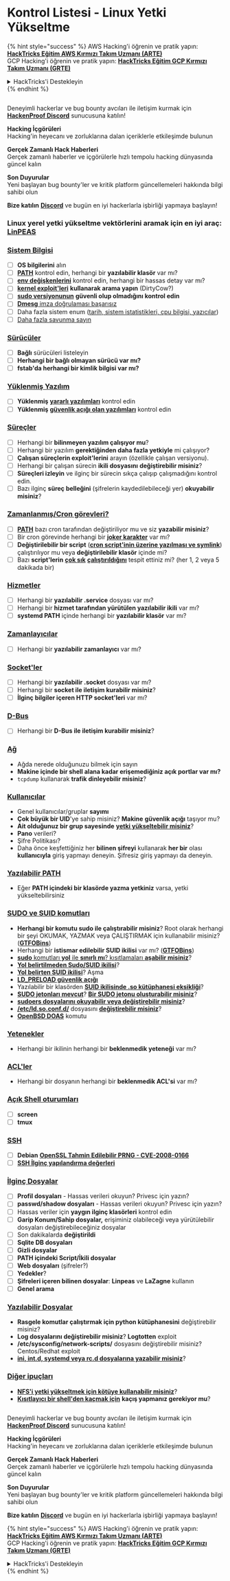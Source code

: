 # Kontrol Listesi - Linux Yetki Yükseltme

{% hint style="success" %}
AWS Hacking'i öğrenin ve pratik yapın:<img src="../.gitbook/assets/arte.png" alt="" data-size="line">[**HackTricks Eğitim AWS Kırmızı Takım Uzmanı (ARTE)**](https://training.hacktricks.xyz/courses/arte)<img src="../.gitbook/assets/arte.png" alt="" data-size="line">\
GCP Hacking'i öğrenin ve pratik yapın: <img src="../.gitbook/assets/grte.png" alt="" data-size="line">[**HackTricks Eğitim GCP Kırmızı Takım Uzmanı (GRTE)**<img src="../.gitbook/assets/grte.png" alt="" data-size="line">](https://training.hacktricks.xyz/courses/grte)

<details>

<summary>HackTricks'i Destekleyin</summary>

* [**abonelik planlarını**](https://github.com/sponsors/carlospolop) kontrol edin!
* **💬 [**Discord grubuna**](https://discord.gg/hRep4RUj7f) veya [**telegram grubuna**](https://t.me/peass) katılın ya da **Twitter'da** 🐦 [**@hacktricks\_live**](https://twitter.com/hacktricks_live)**'ı takip edin.**
* **Hacking ipuçlarını paylaşmak için** [**HackTricks**](https://github.com/carlospolop/hacktricks) ve [**HackTricks Cloud**](https://github.com/carlospolop/hacktricks-cloud) github reposuna PR gönderin.

</details>
{% endhint %}

<figure><img src="../.gitbook/assets/image (3).png" alt=""><figcaption></figcaption></figure>

Deneyimli hackerlar ve bug bounty avcıları ile iletişim kurmak için [**HackenProof Discord**](https://discord.com/invite/N3FrSbmwdy) sunucusuna katılın!

**Hacking İçgörüleri**\
Hacking'in heyecanı ve zorluklarına dalan içeriklerle etkileşimde bulunun

**Gerçek Zamanlı Hack Haberleri**\
Gerçek zamanlı haberler ve içgörülerle hızlı tempolu hacking dünyasında güncel kalın

**Son Duyurular**\
Yeni başlayan bug bounty'ler ve kritik platform güncellemeleri hakkında bilgi sahibi olun

**Bize katılın** [**Discord**](https://discord.com/invite/N3FrSbmwdy) ve bugün en iyi hackerlarla işbirliği yapmaya başlayın!

### **Linux yerel yetki yükseltme vektörlerini aramak için en iyi araç:** [**LinPEAS**](https://github.com/carlospolop/privilege-escalation-awesome-scripts-suite/tree/master/linPEAS)

### [Sistem Bilgisi](privilege-escalation/#system-information)

* [ ] **OS bilgilerini** alın
* [ ] [**PATH**](privilege-escalation/#path) kontrol edin, herhangi bir **yazılabilir klasör** var mı?
* [ ] [**env değişkenlerini**](privilege-escalation/#env-info) kontrol edin, herhangi bir hassas detay var mı?
* [ ] [**kernel exploit'leri**](privilege-escalation/#kernel-exploits) **kullanarak arama yapın** (DirtyCow?)
* [ ] [**sudo versiyonunun**](privilege-escalation/#sudo-version) **güvenli olup olmadığını kontrol edin**
* [ ] [**Dmesg** imza doğrulaması başarısız](privilege-escalation/#dmesg-signature-verification-failed)
* [ ] Daha fazla sistem enum ([tarih, sistem istatistikleri, cpu bilgisi, yazıcılar](privilege-escalation/#more-system-enumeration))
* [ ] [Daha fazla savunma sayın](privilege-escalation/#enumerate-possible-defenses)

### [Sürücüler](privilege-escalation/#drives)

* [ ] **Bağlı** sürücüleri listeleyin
* [ ] **Herhangi bir bağlı olmayan sürücü var mı?**
* [ ] **fstab'da herhangi bir kimlik bilgisi var mı?**

### [**Yüklenmiş Yazılım**](privilege-escalation/#installed-software)

* [ ] **Yüklenmiş** [**yararlı yazılımları**](privilege-escalation/#useful-software) kontrol edin
* [ ] **Yüklenmiş** [**güvenlik açığı olan yazılımları**](privilege-escalation/#vulnerable-software-installed) kontrol edin

### [Süreçler](privilege-escalation/#processes)

* [ ] Herhangi bir **bilinmeyen yazılım çalışıyor mu**?
* [ ] Herhangi bir yazılım **gerektiğinden daha fazla yetkiyle** mi çalışıyor?
* [ ] **Çalışan süreçlerin exploit'lerini** arayın (özellikle çalışan versiyonu).
* [ ] Herhangi bir çalışan sürecin **ikili dosyasını** **değiştirebilir misiniz**?
* [ ] **Süreçleri izleyin** ve ilginç bir sürecin sıkça çalışıp çalışmadığını kontrol edin.
* [ ] Bazı ilginç **süreç belleğini** (şifrelerin kaydedilebileceği yer) **okuyabilir misiniz**?

### [Zamanlanmış/Cron görevleri?](privilege-escalation/#scheduled-jobs)

* [ ] [**PATH**](privilege-escalation/#cron-path) bazı cron tarafından değiştiriliyor mu ve siz **yazabilir misiniz**?
* [ ] Bir cron görevinde herhangi bir [**joker karakter**](privilege-escalation/#cron-using-a-script-with-a-wildcard-wildcard-injection) var mı?
* [ ] **Değiştirilebilir bir script** ([**cron script'inin üzerine yazılması ve symlink**](privilege-escalation/#cron-script-overwriting-and-symlink)) çalıştırılıyor mu veya **değiştirilebilir klasör** içinde mi?
* [ ] Bazı **script'lerin** [**çok sık**](privilege-escalation/#frequent-cron-jobs) [**çalıştırıldığını**](privilege-escalation/#frequent-cron-jobs) tespit ettiniz mi? (her 1, 2 veya 5 dakikada bir)

### [Hizmetler](privilege-escalation/#services)

* [ ] Herhangi bir **yazılabilir .service** dosyası var mı?
* [ ] Herhangi bir **hizmet tarafından yürütülen yazılabilir ikili** var mı?
* [ ] **systemd PATH** içinde herhangi bir **yazılabilir klasör** var mı?

### [Zamanlayıcılar](privilege-escalation/#timers)

* [ ] Herhangi bir **yazılabilir zamanlayıcı** var mı?

### [Socket'ler](privilege-escalation/#sockets)

* [ ] Herhangi bir **yazılabilir .socket** dosyası var mı?
* [ ] Herhangi bir **socket ile iletişim kurabilir misiniz**?
* [ ] **İlginç bilgiler içeren HTTP socket'leri** var mı?

### [D-Bus](privilege-escalation/#d-bus)

* [ ] Herhangi bir **D-Bus ile iletişim kurabilir misiniz**?

### [Ağ](privilege-escalation/#network)

* Ağda nerede olduğunuzu bilmek için sayın
* **Makine içinde bir shell alana kadar erişemediğiniz açık portlar var mı?**
* `tcpdump` kullanarak **trafik dinleyebilir misiniz**?

### [Kullanıcılar](privilege-escalation/#users)

* Genel kullanıcılar/gruplar **sayımı**
* **Çok büyük bir UID**'ye sahip misiniz? **Makine** **güvenlik açığı** taşıyor mu?
* **Ait olduğunuz bir grup sayesinde** [**yetki yükseltebilir misiniz**](privilege-escalation/interesting-groups-linux-pe/)?
* **Pano** verileri?
* Şifre Politikası?
* Daha önce keşfettiğiniz her **bilinen şifreyi** kullanarak **her bir** olası **kullanıcıyla** giriş yapmayı deneyin. Şifresiz giriş yapmayı da deneyin.

### [Yazılabilir PATH](privilege-escalation/#writable-path-abuses)

* Eğer **PATH içindeki bir klasörde yazma yetkiniz** varsa, yetki yükseltebilirsiniz

### [SUDO ve SUID komutları](privilege-escalation/#sudo-and-suid)

* **Herhangi bir komutu sudo ile çalıştırabilir misiniz**? Root olarak herhangi bir şeyi OKUMAK, YAZMAK veya ÇALIŞTIRMAK için kullanabilir misiniz? ([**GTFOBins**](https://gtfobins.github.io))
* Herhangi bir **istismar edilebilir SUID ikilisi** var mı? ([**GTFOBins**](https://gtfobins.github.io))
* [**sudo** komutları **yol** ile **sınırlı mı**? kısıtlamaları **aşabilir misiniz**](privilege-escalation/#sudo-execution-bypassing-paths)?
* [**Yol belirtilmeden Sudo/SUID ikilisi**](privilege-escalation/#sudo-command-suid-binary-without-command-path)?
* [**Yol belirten SUID ikilisi**](privilege-escalation/#suid-binary-with-command-path)? Aşma
* [**LD\_PRELOAD güvenlik açığı**](privilege-escalation/#ld_preload)
* Yazılabilir bir klasörden [**SUID ikilisinde .so kütüphanesi eksikliği**](privilege-escalation/#suid-binary-so-injection)?
* [**SUDO jetonları mevcut**](privilege-escalation/#reusing-sudo-tokens)? [**Bir SUDO jetonu oluşturabilir misiniz**](privilege-escalation/#var-run-sudo-ts-less-than-username-greater-than)?
* [**sudoers dosyalarını okuyabilir veya değiştirebilir misiniz**](privilege-escalation/#etc-sudoers-etc-sudoers-d)?
* [**/etc/ld.so.conf.d/**](privilege-escalation/#etc-ld-so-conf-d) dosyasını [**değiştirebilir misiniz**](privilege-escalation/#etc-ld-so-conf-d)?
* [**OpenBSD DOAS**](privilege-escalation/#doas) komutu

### [Yetenekler](privilege-escalation/#capabilities)

* Herhangi bir ikilinin herhangi bir **beklenmedik yeteneği** var mı?

### [ACL'ler](privilege-escalation/#acls)

* Herhangi bir dosyanın herhangi bir **beklenmedik ACL'si** var mı?

### [Açık Shell oturumları](privilege-escalation/#open-shell-sessions)

* [ ] **screen**
* [ ] **tmux**

### [SSH](privilege-escalation/#ssh)

* [ ] **Debian** [**OpenSSL Tahmin Edilebilir PRNG - CVE-2008-0166**](privilege-escalation/#debian-openssl-predictable-prng-cve-2008-0166)
* [ ] [**SSH İlginç yapılandırma değerleri**](privilege-escalation/#ssh-interesting-configuration-values)

### [İlginç Dosyalar](privilege-escalation/#interesting-files)

* [ ] **Profil dosyaları** - Hassas verileri okuyun? Privesc için yazın?
* [ ] **passwd/shadow dosyaları** - Hassas verileri okuyun? Privesc için yazın?
* [ ] Hassas veriler için **yaygın ilginç klasörleri** kontrol edin
* [ ] **Garip Konum/Sahip dosyalar,** erişiminiz olabileceği veya yürütülebilir dosyaları değiştirebileceğiniz dosyalar
* [ ] Son dakikalarda **değiştirildi**
* [ ] **Sqlite DB dosyaları**
* [ ] **Gizli dosyalar**
* [ ] **PATH içindeki Script/İkili dosyalar**
* [ ] **Web dosyaları** (şifreler?)
* [ ] **Yedekler**?
* [ ] **Şifreleri içeren bilinen dosyalar**: **Linpeas** ve **LaZagne** kullanın
* [ ] **Genel arama**

### [**Yazılabilir Dosyalar**](privilege-escalation/#writable-files)

* **Rasgele komutlar çalıştırmak için python kütüphanesini** değiştirebilir misiniz?
* **Log dosyalarını değiştirebilir misiniz**? **Logtotten** exploit
* **/etc/sysconfig/network-scripts/** dosyasını değiştirebilir misiniz? Centos/Redhat exploit
* [**ini, int.d, systemd veya rc.d dosyalarına yazabilir misiniz**](privilege-escalation/#init-init-d-systemd-and-rc-d)?

### [**Diğer ipuçları**](privilege-escalation/#other-tricks)

* [**NFS'i yetki yükseltmek için kötüye kullanabilir misiniz**](privilege-escalation/#nfs-privilege-escalation)?
* [**Kısıtlayıcı bir shell'den kaçmak için**](privilege-escalation/#escaping-from-restricted-shells) **kaçış yapmanız gerekiyor mu**?

<figure><img src="../.gitbook/assets/image (3).png" alt=""><figcaption></figcaption></figure>

Deneyimli hackerlar ve bug bounty avcıları ile iletişim kurmak için [**HackenProof Discord**](https://discord.com/invite/N3FrSbmwdy) sunucusuna katılın!

**Hacking İçgörüleri**\
Hacking'in heyecanı ve zorluklarına dalan içeriklerle etkileşimde bulunun

**Gerçek Zamanlı Hack Haberleri**\
Gerçek zamanlı haberler ve içgörülerle hızlı tempolu hacking dünyasında güncel kalın

**Son Duyurular**\
Yeni başlayan bug bounty'ler ve kritik platform güncellemeleri hakkında bilgi sahibi olun

**Bize katılın** [**Discord**](https://discord.com/invite/N3FrSbmwdy) ve bugün en iyi hackerlarla işbirliği yapmaya başlayın!

{% hint style="success" %}
AWS Hacking'i öğrenin ve pratik yapın:<img src="../.gitbook/assets/arte.png" alt="" data-size="line">[**HackTricks Eğitim AWS Kırmızı Takım Uzmanı (ARTE)**](https://training.hacktricks.xyz/courses/arte)<img src="../.gitbook/assets/arte.png" alt="" data-size="line">\
GCP Hacking'i öğrenin ve pratik yapın: <img src="../.gitbook/assets/grte.png" alt="" data-size="line">[**HackTricks Eğitim GCP Kırmızı Takım Uzmanı (GRTE)**<img src="../.gitbook/assets/grte.png" alt="" data-size="line">](https://training.hacktricks.xyz/courses/grte)

<details>

<summary>HackTricks'i Destekleyin</summary>

* [**abonelik planlarını**](https://github.com/sponsors/carlospolop) kontrol edin!
* **💬 [**Discord grubuna**](https://discord.gg/hRep4RUj7f) veya [**telegram grubuna**](https://t.me/peass) katılın ya da **Twitter'da** 🐦 [**@hacktricks\_live**](https://twitter.com/hacktricks_live)**'ı takip edin.**
* **Hacking ipuçlarını paylaşmak için** [**HackTricks**](https://github.com/carlospolop/hacktricks) ve [**HackTricks Cloud**](https://github.com/carlospolop/hacktricks-cloud) github reposuna PR gönderin.

</details>
{% endhint %}
